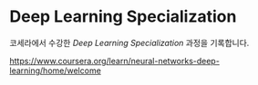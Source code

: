 # Deep Learning Specialization
코세라에서 수강한 *Deep Learning Specialization* 과정을 기록합니다.


https://www.coursera.org/learn/neural-networks-deep-learning/home/welcome
